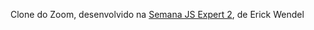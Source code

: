 Clone do Zoom, desenvolvido na  [Semana JS Expert 2](https://javascriptexpert.com.br/lc_jan21_aulas?blog=2kvfihemb&video=xzvtdgx2), de Erick Wendel

